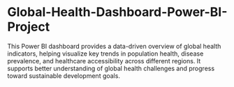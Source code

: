 # Global-Health-Dashboard-Power-BI-Project
This Power BI dashboard provides a data-driven overview of global health indicators, helping visualize key trends in population health, disease prevalence, and healthcare accessibility across different regions. It supports better understanding of global health challenges and progress toward sustainable development goals.
